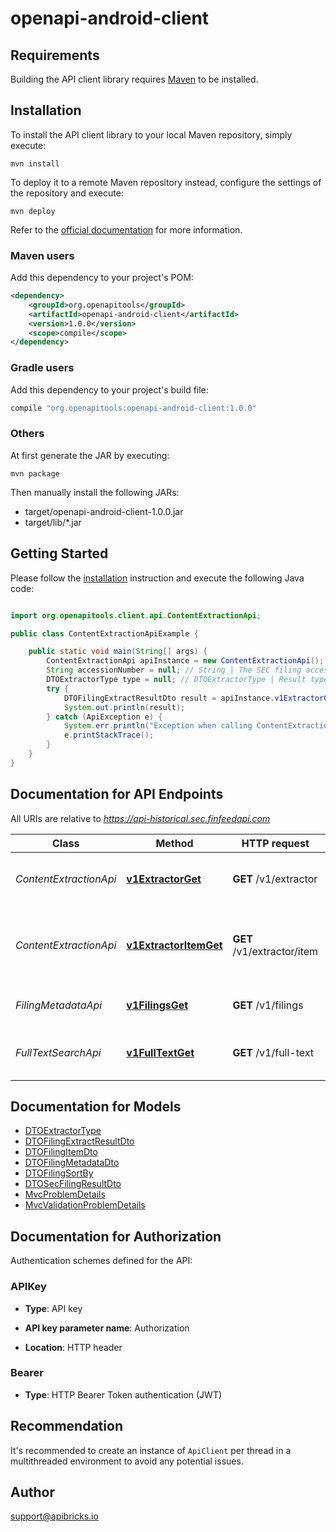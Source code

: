 # openapi-android-client

## Requirements

Building the API client library requires [Maven](https://maven.apache.org/) to be installed.

## Installation

To install the API client library to your local Maven repository, simply execute:

```shell
mvn install
```

To deploy it to a remote Maven repository instead, configure the settings of the repository and execute:

```shell
mvn deploy
```

Refer to the [official documentation](https://maven.apache.org/plugins/maven-deploy-plugin/usage.html) for more information.

### Maven users

Add this dependency to your project's POM:

```xml
<dependency>
    <groupId>org.openapitools</groupId>
    <artifactId>openapi-android-client</artifactId>
    <version>1.0.0</version>
    <scope>compile</scope>
</dependency>
```

### Gradle users

Add this dependency to your project's build file:

```groovy
compile "org.openapitools:openapi-android-client:1.0.0"
```

### Others

At first generate the JAR by executing:

    mvn package

Then manually install the following JARs:

- target/openapi-android-client-1.0.0.jar
- target/lib/*.jar

## Getting Started

Please follow the [installation](#installation) instruction and execute the following Java code:

```java

import org.openapitools.client.api.ContentExtractionApi;

public class ContentExtractionApiExample {

    public static void main(String[] args) {
        ContentExtractionApi apiInstance = new ContentExtractionApi();
        String accessionNumber = null; // String | The SEC filing accession number used to retrieve the filing from EDGAR database.
        DTOExtractorType type = null; // DTOExtractorType | Result type (text or html, default: text)
        try {
            DTOFilingExtractResultDto result = apiInstance.v1ExtractorGet(accessionNumber, type);
            System.out.println(result);
        } catch (ApiException e) {
            System.err.println("Exception when calling ContentExtractionApi#v1ExtractorGet");
            e.printStackTrace();
        }
    }
}

```

## Documentation for API Endpoints

All URIs are relative to *https://api-historical.sec.finfeedapi.com*

Class | Method | HTTP request | Description
------------ | ------------- | ------------- | -------------
*ContentExtractionApi* | [**v1ExtractorGet**](docs/ContentExtractionApi.md#v1ExtractorGet) | **GET** /v1/extractor | Extract and classify SEC filing content
*ContentExtractionApi* | [**v1ExtractorItemGet**](docs/ContentExtractionApi.md#v1ExtractorItemGet) | **GET** /v1/extractor/item | Extract specific item content from SEC filing
*FilingMetadataApi* | [**v1FilingsGet**](docs/FilingMetadataApi.md#v1FilingsGet) | **GET** /v1/filings | Query SEC filing metadata
*FullTextSearchApi* | [**v1FullTextGet**](docs/FullTextSearchApi.md#v1FullTextGet) | **GET** /v1/full-text | Full-text search of SEC filing documents


## Documentation for Models

 - [DTOExtractorType](docs/DTOExtractorType.md)
 - [DTOFilingExtractResultDto](docs/DTOFilingExtractResultDto.md)
 - [DTOFilingItemDto](docs/DTOFilingItemDto.md)
 - [DTOFilingMetadataDto](docs/DTOFilingMetadataDto.md)
 - [DTOFilingSortBy](docs/DTOFilingSortBy.md)
 - [DTOSecFilingResultDto](docs/DTOSecFilingResultDto.md)
 - [MvcProblemDetails](docs/MvcProblemDetails.md)
 - [MvcValidationProblemDetails](docs/MvcValidationProblemDetails.md)


## Documentation for Authorization

Authentication schemes defined for the API:
### APIKey

- **Type**: API key

- **API key parameter name**: Authorization
- **Location**: HTTP header

### Bearer

- **Type**: HTTP Bearer Token authentication (JWT)


## Recommendation

It's recommended to create an instance of `ApiClient` per thread in a multithreaded environment to avoid any potential issues.

## Author

support@apibricks.io


